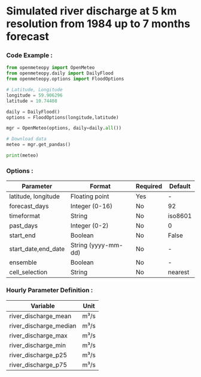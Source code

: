 # Simulated river discharge at 5 km resolution from 1984 up to 7 months forecast


### Code Example :

```python 
from openmeteopy import OpenMeteo
from openmeteopy.daily import DailyFlood
from openmeteopy.options import FloodOptions

# Latitude, Longitude 
longitude = 59.906296
latitude = 10.74408

daily = DailyFlood()
options = FloodOptions(longitude,latitude)

mgr = OpenMeteo(options, daily=daily.all())

# Download data
meteo = mgr.get_pandas()

print(meteo)
```


### Options :

|Parameter	            |Format	        |Required	|Default| 
|-----|--------|--------|--------|
|latitude, longitude	    | 	Floating point	|Yes|   - |
|forecast_days	            |Integer (0-16)		|No|          92|
|timeformat	        | 	String	        |No|          iso8601|
|past_days    |Integer (0-2)	        |No|           	0|
|start_end  |Boolean|No|False|
|start_date,end_date   |String (yyyy-mm-dd)	        |No|           	-|
|ensemble   |Boolean	        |No|           	-|
|cell_selection   |String	        |No|           	nearest|

### Hourly Parameter Definition :

|Variable                |	            Unit|
|-----|-----|
|river_discharge_mean|                	m³/s|
|river_discharge_median|	                   m³/s|
|river_discharge_max|            m³/s|
|river_discharge_min|            m³/s|
|river_discharge_p25|    m³/s|
|river_discharge_p75|                m³/s|
